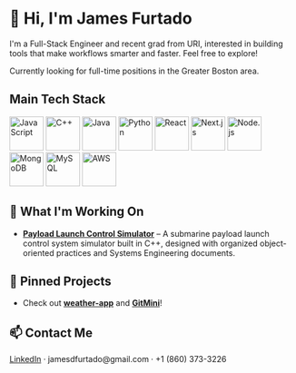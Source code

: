 <h1>🌟 Hi, I'm James Furtado</h1>

<p>
I'm a Full-Stack Engineer and recent grad from URI, interested in building tools that make workflows smarter and faster. Feel free to explore!

Currently looking for full-time positions in the Greater Boston area.
</p>

<h2>Main Tech Stack</h2>

<p>
  <img src="https://cdn.jsdelivr.net/gh/devicons/devicon/icons/javascript/javascript-original.svg" alt="JavaScript" width="60"/>
  <img src="https://cdn.jsdelivr.net/gh/devicons/devicon/icons/cplusplus/cplusplus-original.svg" alt="C++" width="60"/>
  <img src="https://cdn.jsdelivr.net/gh/devicons/devicon/icons/java/java-original.svg" alt="Java" width="60"/>
  <img src="https://cdn.jsdelivr.net/gh/devicons/devicon/icons/python/python-original.svg" alt="Python" width="60"/>
  <img src="https://cdn.jsdelivr.net/gh/devicons/devicon/icons/react/react-original.svg" alt="React" width="60"/>
  <img src="https://cdn.jsdelivr.net/gh/devicons/devicon/icons/nextjs/nextjs-original.svg" alt="Next.js" width="60"/>
  <img src="https://cdn.jsdelivr.net/gh/devicons/devicon/icons/nodejs/nodejs-original.svg" alt="Node.js" width="60"/>
  <img src="https://cdn.jsdelivr.net/gh/devicons/devicon/icons/mongodb/mongodb-original.svg" alt="MongoDB" width="60"/>
  <img src="https://cdn.jsdelivr.net/gh/devicons/devicon/icons/mysql/mysql-original.svg" alt="MySQL" width="60"/>
  <img src="https://upload.wikimedia.org/wikipedia/commons/9/93/Amazon_Web_Services_Logo.svg" alt="AWS" width="60"/>
</p>



<h2>💼 What I'm Working On</h2>

<ul>
  <li><strong><a href="https://github.com/jamesdfurtado/payload-sim">Payload Launch Control Simulator</a></strong> – A submarine payload launch control system simulator built in C++, designed with organized object-oriented practices and Systems Engineering documents.</li>
</ul>



<h2>📌 Pinned Projects</h2>

<ul>
  <li>
    Check out <strong><a href="https://github.com/jamesdfurtado/weather-app">weather-app</a></strong> and 
    <strong><a href="https://github.com/jamesdfurtado/gitmini">GitMini</a></strong>!
  </li>
</ul>



<h2>📫 Contact Me</h2>

<p>
  <a href="https://www.linkedin.com/in/james-furtado">LinkedIn</a> · jamesdfurtado@gmail.com · +1 (860) 373-3226
</p>

